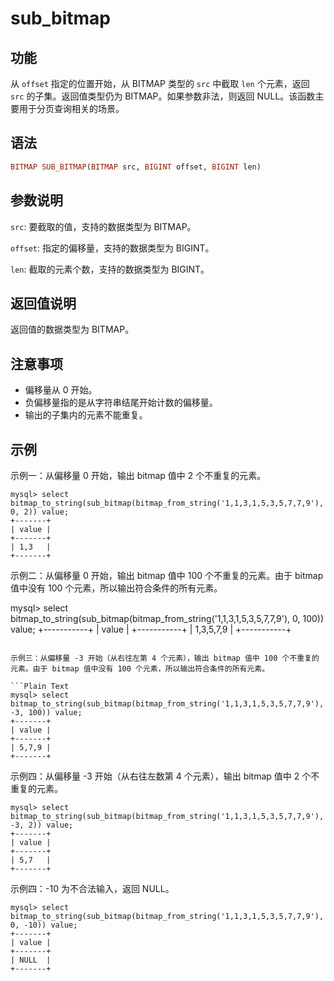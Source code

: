 # sub_bitmap

## 功能

从 `offset` 指定的位置开始，从 BITMAP 类型的 `src` 中截取 `len` 个元素，返回 `src` 的子集。返回值类型仍为 BITMAP。如果参数非法，则返回 NULL。该函数主要用于分页查询相关的场景。

## 语法

```Haskell
BITMAP SUB_BITMAP(BITMAP src, BIGINT offset, BIGINT len)
```

## 参数说明

`src`: 要截取的值，支持的数据类型为 BITMAP。

`offset`: 指定的偏移量，支持的数据类型为 BIGINT。

`len`: 截取的元素个数，支持的数据类型为 BIGINT。

## 返回值说明

返回值的数据类型为 BITMAP。

## 注意事项

* 偏移量从 0 开始。
* 负偏移量指的是从字符串结尾开始计数的偏移量。
* 输出的子集内的元素不能重复。

## 示例

示例一：从偏移量 0 开始，输出 bitmap 值中 2 个不重复的元素。

```Plain Text
mysql> select bitmap_to_string(sub_bitmap(bitmap_from_string('1,1,3,1,5,3,5,7,7,9'), 0, 2)) value;
+-------+
| value |
+-------+
| 1,3   |
+-------+
```

示例二：从偏移量 0 开始，输出 bitmap 值中 100 个不重复的元素。由于 bitmap 值中没有 100 个元素，所以输出符合条件的所有元素。

mysql> select bitmap_to_string(sub_bitmap(bitmap_from_string('1,1,3,1,5,3,5,7,7,9'), 0, 100)) value;
+-----------+
| value     |
+-----------+
| 1,3,5,7,9 |
+-----------+
```

示例三：从偏移量 -3 开始（从右往左第 4 个元素），输出 bitmap 值中 100 个不重复的元素。由于 bitmap 值中没有 100 个元素，所以输出符合条件的所有元素。

```Plain Text
mysql> select bitmap_to_string(sub_bitmap(bitmap_from_string('1,1,3,1,5,3,5,7,7,9'), -3, 100)) value;
+-------+
| value |
+-------+
| 5,7,9 |
+-------+
```

示例四：从偏移量 -3 开始（从右往左数第 4 个元素），输出 bitmap 值中 2 个不重复的元素。

```Plain Text
mysql> select bitmap_to_string(sub_bitmap(bitmap_from_string('1,1,3,1,5,3,5,7,7,9'), -3, 2)) value;
+-------+
| value |
+-------+
| 5,7   |
+-------+
```

示例四：-10 为不合法输入，返回 NULL。

```Plain Text
mysql> select bitmap_to_string(sub_bitmap(bitmap_from_string('1,1,3,1,5,3,5,7,7,9'), 0, -10)) value;
+-------+
| value |
+-------+
| NULL  |
+-------+
```
